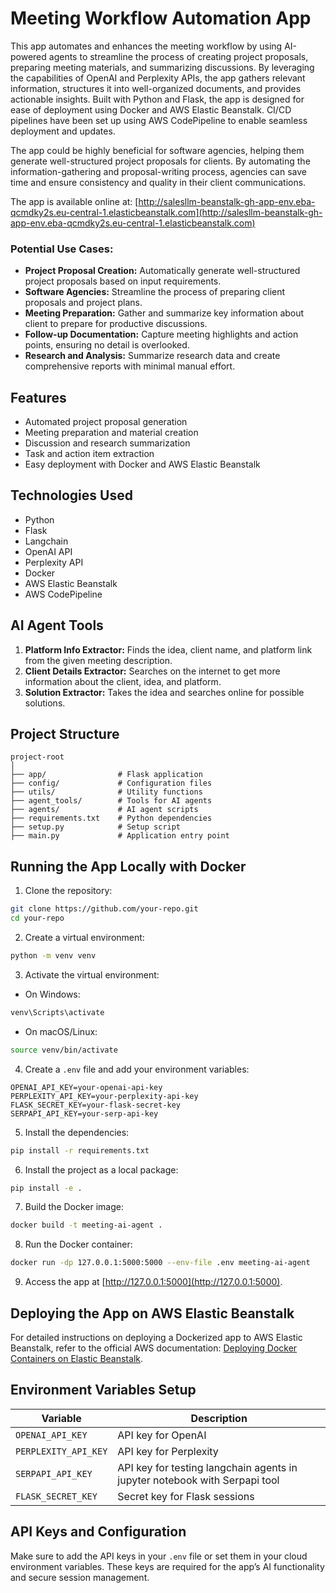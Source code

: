 # Meeting Workflow Automation App

This app automates and enhances the meeting workflow by using AI-powered agents to streamline the process of creating project proposals, preparing meeting materials, and summarizing discussions. By leveraging the capabilities of OpenAI and Perplexity APIs, the app gathers relevant information, structures it into well-organized documents, and provides actionable insights. Built with Python and Flask, the app is designed for ease of deployment using Docker and AWS Elastic Beanstalk. CI/CD pipelines have been set up using AWS CodePipeline to enable seamless deployment and updates.

The app could be highly beneficial for software agencies, helping them generate well-structured project proposals for clients. By automating the information-gathering and proposal-writing process, agencies can save time and ensure consistency and quality in their client communications.

The app is available online at: [http://salesllm-beanstalk-gh-app-env.eba-qcmdky2s.eu-central-1.elasticbeanstalk.com](http://salesllm-beanstalk-gh-app-env.eba-qcmdky2s.eu-central-1.elasticbeanstalk.com)

### Potential Use Cases:
- **Project Proposal Creation:** Automatically generate well-structured project proposals based on input requirements.
- **Software Agencies:** Streamline the process of preparing client proposals and project plans.
- **Meeting Preparation:** Gather and summarize key information about client to prepare for productive discussions.
- **Follow-up Documentation:** Capture meeting highlights and action points, ensuring no detail is overlooked.
- **Research and Analysis:** Summarize research data and create comprehensive reports with minimal manual effort.

## Features
- Automated project proposal generation
- Meeting preparation and material creation
- Discussion and research summarization
- Task and action item extraction
- Easy deployment with Docker and AWS Elastic Beanstalk

## Technologies Used
- Python
- Flask
- Langchain
- OpenAI API
- Perplexity API
- Docker
- AWS Elastic Beanstalk
- AWS CodePipeline

## AI Agent Tools
1. **Platform Info Extractor:** Finds the idea, client name, and platform link from the given meeting description.
2. **Client Details Extractor:** Searches on the internet to get more information about the client, idea, and platform.
3. **Solution Extractor:** Takes the idea and searches online for possible solutions.

## Project Structure
```
project-root
│
├── app/                # Flask application
├── config/             # Configuration files
├── utils/              # Utility functions
├── agent_tools/        # Tools for AI agents
├── agents/             # AI agent scripts
├── requirements.txt    # Python dependencies
├── setup.py            # Setup script
├── main.py             # Application entry point
```

## Running the App Locally with Docker
1. Clone the repository:
```bash
git clone https://github.com/your-repo.git
cd your-repo
```
2.  Create a virtual environment:
```bash
python -m venv venv
```
3. Activate the virtual environment:
- On Windows:
```bash
venv\Scripts\activate
```
- On macOS/Linux:
```bash
source venv/bin/activate
```
4. Create a `.env` file and add your environment variables:
```env
OPENAI_API_KEY=your-openai-api-key
PERPLEXITY_API_KEY=your-perplexity-api-key
FLASK_SECRET_KEY=your-flask-secret-key
SERPAPI_API_KEY=your-serp-api-key
```

5. Install the dependencies:
```bash
pip install -r requirements.txt
``` 
6. Install the project as a local package:
```bash
pip install -e .
```
7. Build the Docker image:
```bash
docker build -t meeting-ai-agent .
```
8. Run the Docker container:
```bash
docker run -dp 127.0.0.1:5000:5000 --env-file .env meeting-ai-agent
```
9. Access the app at [http://127.0.0.1:5000](http://127.0.0.1:5000).

## Deploying the App on AWS Elastic Beanstalk
For detailed instructions on deploying a Dockerized app to AWS Elastic Beanstalk, refer to the official AWS documentation: [Deploying Docker Containers on Elastic Beanstalk](https://docs.aws.amazon.com/elasticbeanstalk/latest/dg/docker-quickstart.html).

## Environment Variables Setup
| Variable            | Description              |
|---------------------|-------------------------|
| `OPENAI_API_KEY`     | API key for OpenAI       |
| `PERPLEXITY_API_KEY` | API key for Perplexity   |
| `SERPAPI_API_KEY` | API key for testing langchain agents in jupyter notebook with Serpapi tool |
| `FLASK_SECRET_KEY`   | Secret key for Flask sessions |

## API Keys and Configuration
Make sure to add the API keys in your `.env` file or set them in your cloud environment variables. These keys are required for the app’s AI functionality and secure session management.

